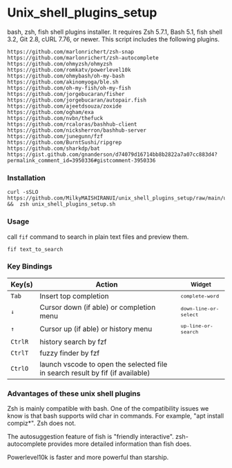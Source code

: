# Unix_shell_plugins_setup

 bash, zsh, fish shell plugins installer. It requires Zsh 5.7.1, Bash 5.1, fish shell 3.2, Git 2.8, cURL 7.76, or newer. This script includes the following plugins.

    https://github.com/marlonrichert/zsh-snap
    https://github.com/marlonrichert/zsh-autocomplete
    https://github.com/ohmyzsh/ohmyzsh
    https://github.com/romkatv/powerlevel10k
    https://github.com/ohmybash/oh-my-bash
    https://github.com/akinomyoga/ble.sh
    https://github.com/oh-my-fish/oh-my-fish
    https://github.com/jorgebucaran/fisher
    https://github.com/jorgebucaran/autopair.fish
    https://github.com/ajeetdsouza/zoxide
    https://github.com/ogham/exa
    https://github.com/nvbn/thefuck
    https://github.com/rcaloras/bashhub-client
    https://github.com/nicksherron/bashhub-server
    https://github.com/junegunn/fzf
    https://github.com/BurntSushi/ripgrep
    https://github.com/sharkdp/bat
    https://gist.github.com/gnanderson/d74079d16714bb8b2822a7a07cc883d4?permalink_comment_id=3950336#gistcomment-3950336

### Installation

```
curl -sSLO https://github.com/MilkyMAISHIRANUI/unix_shell_plugins_setup/raw/main/unix_shell_plugins_setup.sh  &&  zsh unix_shell_plugins_setup.sh
```

### Usage

call `fif` command to search in plain text files and preview them.

`fif text_to_search`

### Key Bindings

| Key(s)                                  | Action                                                                         | <sub>Widget</sub>       |
| --------------------------------------- | ------------------------------------------------------------------------------ | -------------------------------------- |
| <kbd>`Tab`</kbd>                  | Insert top completion                                                          | <sub>`complete-word`</sub>       |
| <kbd>`↓`</kbd>                   | Cursor down (if able) or completion menu                                       | <sub>`down-line-or-select`</sub> |
| <kbd>`↑`</kbd>                   | Cursor up (if able) or history menu                               | <sub>`up-line-or-search`</sub>   |
| <kbd>`Ctrl`</kbd><kbd>`R`</kbd> | history search by fzf                                                          | <sub>` `</sub>                   |
| <kbd>`Ctrl`</kbd><kbd>`T`</kbd> | fuzzy finder by fzf                                                            | <sub>` `</sub>                   |
| <kbd>`Ctrl`</kbd><kbd>`O`</kbd> | launch vscode to open the selected file in search result by fif (if available) | <sub>` `</sub>                   |

### Advantages of these unix shell plugins

Zsh is mainly compatible with bash. One of the compatibility issues we know is that bash supports wild char in commands. For example, "apt install compiz*". Zsh does not.

The autosuggestion feature of fish is "friendly interactive". zsh-autocomplete provides more detailed information than fish does.

Powerlevel10k is faster and more powerful than starship.
